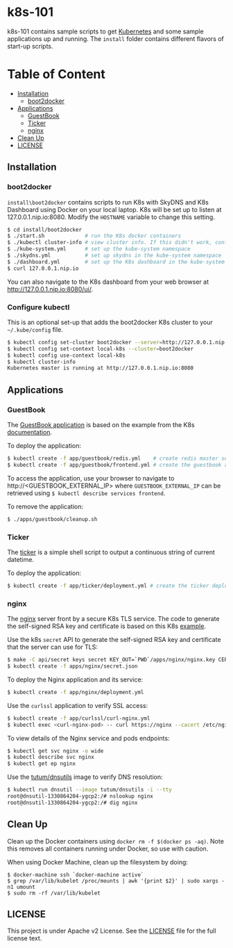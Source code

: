 # k8s-101

k8s-101 contains sample scripts to get [Kubernetes](http://kubernetes.io/) and some sample applications up and running. The `install` folder contains different flavors of start-up scripts.

# Table of Content

* [Installation](#installation)
  * [boot2docker](#boot2docker)
* [Applications](#applications)
  * [GuestBook](#guestbook)
  * [Ticker](#ticker)
  * [nginx](#nginx)
* [Clean Up](#cleanup)
* [LICENSE](#license)

## Installation

### boot2docker

`install\boot2docker` contains scripts to run K8s with SkyDNS and K8s Dashboard using Docker on your local laptop. K8s will be set up to listen at 127.0.0.1.nip.io:8080. Modify the `HOSTNAME` variable to change this setting.

```sh
$ cd install/boot2docker
$ ./start.sh             # run the K8s docker containers
$ ./kubectl cluster-info # view cluster info. If this didn't work, configure kubectl as shown in the next section
$ ./kube-system.yml      # set up the kube-system namespace
$ ./skydns.yml           # set up skydns in the kube-system namespace
$ ./dashboard.yml        # set up the K8s dashboard in the kube-system namespace
$ curl 127.0.0.1.nip.io
```

You can also navigate to the K8s dashboard from your web browser at http://127.0.0.1.nip.io:8080/ui/.

### Configure kubectl 

This is an optional set-up that adds the boot2docker K8s cluster to your `~/.kube/config` file.
```sh
$ kubectl config set-cluster boot2docker --server=http://127.0.0.1.nip.io:8080 --api-version=1
$ kubectl config set-context local-k8s --cluster=boot2docker
$ kubectl config use-context local-k8s
$ kubectl cluster-info
Kubernetes master is running at http://127.0.0.1.nip.io:8080
```

## Applications

### GuestBook
The [GuestBook application](/apps/guestbook) is based on the example from the K8s [documentation](https://github.com/kubernetes/kubernetes/tree/release-1.2/examples/guestbook/).

To deploy the application:
```sh
$ kubectl create -f app/guestbook/redis.yml    # create redis master service and deployment
$ kubectl create -f app/guestbook/frontend.yml # create the guestbook app
```

To access the application, use your browser to navigate to http://<GUESTBOOK_EXTERNAL_IP> where `GUESTBOOK_EXTERNAL_IP` can be retrieved using `$ kubectl describe services frontend`.

To remove the application:
```sh
$ ./apps/guestbook/cleanup.sh
```

### Ticker
The [ticker](/apps/ticker) is a simple shell script to output a continuous string of current datetime.

To deploy the application:
```sh
$ kubectl create -f app/ticker/deployment.yml # create the ticker deployment with replications
```

### nginx
The [nginx](http://nginx.org/en/) server front by a secure K8s TLS service. The code to generate the self-signed RSA key and certificate is based on this K8s [example](https://github.com/kubernetes/kubernetes/tree/672d5a777d5df35cc1e74c8075e3c17a20c4c20b/examples/https-nginx).

Use the k8s `secret` API to generate the self-signed RSA key and certificate that the server can use for TLS:
```sh
$ make -C api/secret keys secret KEY_OUT=`PWD`/apps/nginx/nginx.key CERT_OUT=`PWD`/apps/nginx/nginx.crt SECRET_OUT=`PWD`/apps/nginx/secret.json SECRET_NAME=nginxsecret SVC_NAME=nginx
$ kubectl create -f apps/nginx/secret.json
```

To deploy the Nginx application and its service:
```sh
$ kubectl create -f app/nginx/deployment.yml
```

Use the `curlssl` application to verify SSL access:
```sh
$ kubectl create -f app/curlssl/curl-nginx.yml
$ kubectl exec <curl-nginx-pod> -- curl https://nginx --cacert /etc/nginx/ssl/nginx.crt
```

To view details of the Nginx service and pods endpoints:
```sh
$ kubectl get svc nginx -o wide
$ kubectl describe svc nginx
$ kubectl get ep nginx
```

Use the [tutum/dnsutils](https://hub.docker.com/r/tutum/dnsutils/) image to verify DNS resolution:
```sh
$ kubectl run dnsutil --image tutum/dnsutils -i --tty
root@dnsutil-1330864204-ygcp2:/# nslookup nginx
root@dnsutil-1330864204-ygcp2:/# dig nginx
```

## Clean Up

Clean up the Docker containers using `docker rm -f $(docker ps -aq)`. Note this removes all containers running under Docker, so use with caution.

When using Docker Machine, clean up the filesystem by doing:
```
$ docker-machine ssh `docker-machine active`
$ grep /var/lib/kubelet /proc/mounts | awk '{print $2}' | sudo xargs -n1 umount
$ sudo rm -rf /var/lib/kubelet
```

## LICENSE

This project is under Apache v2 License. See the [LICENSE](LICENSE) file for the full license text.
